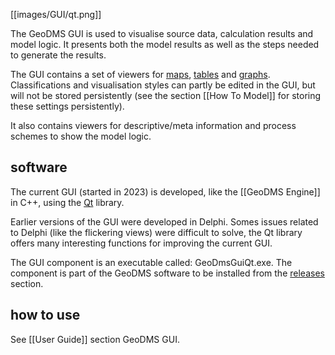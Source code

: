 [[images/GUI/qt.png]]

The GeoDMS GUI is used to visualise source data, calculation results and model logic. It presents both the model results as well as the steps needed to generate the results.

The GUI contains a set of viewers for [maps](wikipedia:Map#Geographic_maps "wikilink"), [tables](wikipedia:Table_(information) "wikilink") and
[graphs](wikipedia:Wikipedia:Graphs_and_charts "wikilink"). Classifications and visualisation styles can partly be edited in the
GUI, but will not be stored persistently (see the section [[How To Model]] for storing these settings persistently).

It also contains viewers for descriptive/meta information and process schemes to show the model logic.

## software

The current GUI (started in 2023) is developed, like the [[GeoDMS Engine]] in C++, using the [Qt](https://doc.qt.io) library.

Earlier versions of the GUI were developed in Delphi. Somes issues related to Delphi (like the flickering views) were difficult to solve, the Qt library offers many interesting functions for improving the current GUI.  

The GUI component is an executable called: GeoDmsGuiQt.exe. The component is part of the GeoDMS software to be installed from the [releases](https://github.com/ObjectVision/GeoDMS/releases) section.

## how to use

See [[User Guide]] section GeoDMS GUI.